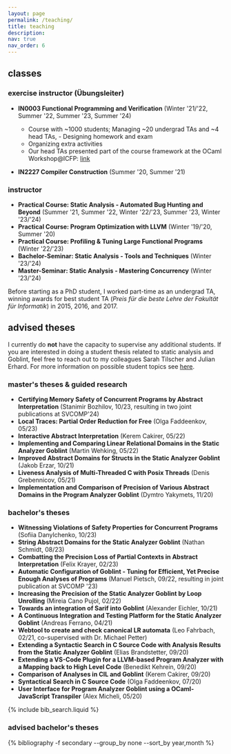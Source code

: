 ```yaml
---
layout: page
permalink: /teaching/
title: teaching
description:
nav: true
nav_order: 6
---
```


## classes

### exercise instructor (Übungsleiter)

- **IN0003 Functional Programming and Verification** (Winter '21/'22, Summer '22, Summer '23, Summer '24)

  - Course with ~1000 students; Managing ~20 undergrad TAs and ~4 head TAs, - Designing homework and exam
  - Organizing extra activities
  - Our head TAs presented part of the course framework at the OCaml Workshop@ICFP: [link](https://icfp23.sigplan.org/details/ocaml-2023-papers/11/Less-Power-for-More-Learning-Restricting-OCaml-Features-for-Effective-Teaching)

- **IN2227 Compiler Construction** (Summer '20, Summer '21)

### instructor

- **Practical Course: Static Analysis - Automated Bug Hunting and Beyond** (Summer '21, Summer '22, Winter '22/'23, Summer '23, Winter '23/'24)
- **Practical Course: Program Optimization with LLVM** (Winter '19/'20, Summer '20)
- **Practical Course: Profiling & Tuning Large Functional Programs** (Winter '22/'23)
- **Bachelor-Seminar: Static Analysis - Tools and Techniques** (Winter '23/'24)
- **Master-Seminar: Static Analysis - Mastering Concurrency** (Winter '23/'24)

Before starting as a PhD student, I worked part-time as an undergrad TA, winning awards for best student TA (_Preis für die beste Lehre der Fakultät für Informatik_) in 2015, 2016, and 2017.

## advised theses

I currently do **not** have the capacity to supervise any additional students. If you are interested in doing a student thesis related to static analysis and Goblint,
feel free to reach out to my colleagues Sarah Tilscher and Julian Erhard. For more information on possible student topics see [here](https://www.in.tum.de/i02/lehre/studienarbeiten/).

### master's theses & guided research

- **Certifying Memory Safety of Concurrent Programs by Abstract Interpretation** (Stanimir Bozhilov, 10/23, resulting in two joint publications at SVCOMP'24)
- **Local Traces: Partial Order Reduction for Free** (Olga Faddeenkov, 05/23)
- **Interactive Abstract Interpretation** (Kerem Cakirer, 05/22)
- **Implementing and Comparing Linear Relational Domains in the Static Analyzer Goblint** (Martin Wehking, 05/22)
- **Improved Abstract Domains for Structs in the Static Analyzer Goblint** (Jakob Erzar, 10/21)
- **Liveness Analysis of Multi-Threaded C with Posix Threads** (Denis Grebennicov, 05/21)
- **Implementation and Comparison of Precision of Various Abstract Domains in the Program Analyzer Goblint** (Dymtro Yakymets, 11/20)

### bachelor's theses

- **Witnessing Violations of Safety Properties for Concurrent Programs** (Sofiia Danylchenko, 10/23)
- **String Abstract Domains for the Static Analyzer Goblint** (Nathan Schmidt, 08/23)
- **Combatting the Precision Loss of Partial Contexts in Abstract Interpretation** (Felix Krayer, 02/23)
- **Automatic Configuration of Goblint - Tuning for Efficient, Yet Precise Enough Analyses of Programs** (Manuel Pietsch, 09/22, resulting in joint publication at SVCOMP '23)
- **Increasing the Precision of the Static Analyzer Goblint by Loop Unrolling** (Mireia Cano Pujol, 02/22)
- **Towards an integration of Sarif into Goblint** (Alexander Eichler, 10/21)
- **A Continuous Integration and Testing Platform for the Static Analyzer Goblint** (Andreas Ferrano, 04/21)
- **Webtool to create and check canonical LR automata** (Leo Fahrbach, 02/21, co-supervised with Dr. Michael Petter)
- **Extending a Syntactic Search in C Source Code with Analysis Results from the Static Analyzer Goblint** (Elias Brandstetter, 09/20)
- **Extending a VS-Code Plugin for a LLVM-based Program Analyzer with a Mapping back to High Level Code** (Benedikt Kehrein, 09/20)
- **Comparison of Analyses in CIL and Goblint** (Kerem Cakirer, 09/20)
- **Syntactical Search in C Source Code** (Olga Faddeenkov, 07/20)
- **User Interface for Program Analyzer Goblint using a OCaml-JavaScript Transpiler** (Alex Micheli, 05/20)

{% include bib_search.liquid %}

### advised bachelor's theses
<div class="publications">
  {% bibliography -f secondary --group_by none --sort_by year,month %}
</div>